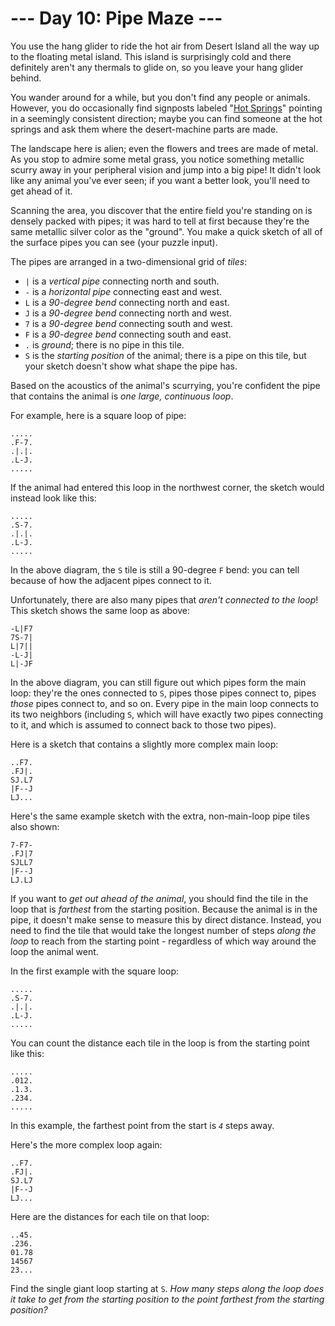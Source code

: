 # --- Day 10: Pipe Maze ---

You use the hang glider to ride the hot air from Desert Island all the
way up to the floating metal island. This island is surprisingly cold
and there definitely aren't any thermals to glide on, so you leave your
hang glider behind.

You wander around for a while, but you don't find any people or animals.
However, you do occasionally find signposts labeled
"<a href="https://en.wikipedia.org/wiki/Hot_spring" target="_blank">Hot
Springs</a>" pointing in a seemingly consistent direction; maybe you can
find someone at the hot springs and ask them where the desert-machine
parts are made.

The landscape here is alien; even the flowers and trees are made of
metal. As you stop to admire some metal grass, you notice something
metallic scurry away in your peripheral vision and jump into a big pipe!
It didn't look like any animal you've ever seen; if you want a better
look, you'll need to get ahead of it.

Scanning the area, you discover that the entire field you're standing on
is
<span title="Manufactured by Hamilton and Hilbert Pipe Company">densely
packed with pipes</span>; it was hard to tell at first because they're
the same metallic silver color as the "ground". You make a quick sketch
of all of the surface pipes you can see (your puzzle input).

The pipes are arranged in a two-dimensional grid of *tiles*:

- `|` is a *vertical pipe* connecting north and south.
- `-` is a *horizontal pipe* connecting east and west.
- `L` is a *90-degree bend* connecting north and east.
- `J` is a *90-degree bend* connecting north and west.
- `7` is a *90-degree bend* connecting south and west.
- `F` is a *90-degree bend* connecting south and east.
- `.` is *ground*; there is no pipe in this tile.
- `S` is the *starting position* of the animal; there is a pipe on this
  tile, but your sketch doesn't show what shape the pipe has.

Based on the acoustics of the animal's scurrying, you're confident the
pipe that contains the animal is *one large, continuous loop*.

For example, here is a square loop of pipe:

    .....
    .F-7.
    .|.|.
    .L-J.
    .....

If the animal had entered this loop in the northwest corner, the sketch
would instead look like this:

    .....
    .S-7.
    .|.|.
    .L-J.
    .....

In the above diagram, the `S` tile is still a 90-degree `F` bend: you
can tell because of how the adjacent pipes connect to it.

Unfortunately, there are also many pipes that *aren't connected to the
loop*! This sketch shows the same loop as above:

    -L|F7
    7S-7|
    L|7||
    -L-J|
    L|-JF

In the above diagram, you can still figure out which pipes form the main
loop: they're the ones connected to `S`, pipes those pipes connect to,
pipes *those* pipes connect to, and so on. Every pipe in the main loop
connects to its two neighbors (including `S`, which will have exactly
two pipes connecting to it, and which is assumed to connect back to
those two pipes).

Here is a sketch that contains a slightly more complex main loop:

    ..F7.
    .FJ|.
    SJ.L7
    |F--J
    LJ...

Here's the same example sketch with the extra, non-main-loop pipe tiles
also shown:

    7-F7-
    .FJ|7
    SJLL7
    |F--J
    LJ.LJ

If you want to *get out ahead of the animal*, you should find the tile
in the loop that is *farthest* from the starting position. Because the
animal is in the pipe, it doesn't make sense to measure this by direct
distance. Instead, you need to find the tile that would take the longest
number of steps *along the loop* to reach from the starting point -
regardless of which way around the loop the animal went.

In the first example with the square loop:

    .....
    .S-7.
    .|.|.
    .L-J.
    .....

You can count the distance each tile in the loop is from the starting
point like this:

    .....
    .012.
    .1.3.
    .234.
    .....

In this example, the farthest point from the start is *`4`* steps away.

Here's the more complex loop again:

    ..F7.
    .FJ|.
    SJ.L7
    |F--J
    LJ...

Here are the distances for each tile on that loop:

    ..45.
    .236.
    01.78
    14567
    23...

Find the single giant loop starting at `S`. *How many steps along the
loop does it take to get from the starting position to the point
farthest from the starting position?*

